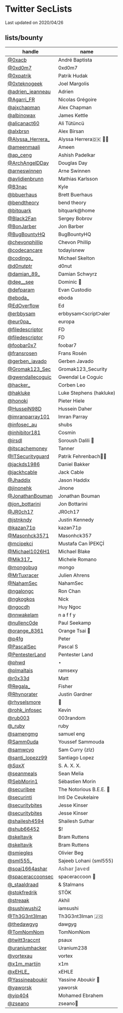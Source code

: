 # Twitter SecLists
Last updated on 2020/04/26


## lists/bounty
| handle | name |
|--------|------|
|[@0xacb](https://twitter.com/0xacb) | André Baptista|
|[@0xd0m7](https://twitter.com/0xd0m7) | 0xd0m7|
|[@0xpatrik](https://twitter.com/0xpatrik) | Patrik Hudak|
|[@0xteknogeek](https://twitter.com/0xteknogeek) | Joel Margolis|
|[@adrien_jeanneau](https://twitter.com/adrien_jeanneau) | Adrien|
|[@Agarri_FR](https://twitter.com/Agarri_FR) | Nicolas Grégoire|
|[@ajxchapman](https://twitter.com/ajxchapman) | Alex Chapman|
|[@albinowax](https://twitter.com/albinowax) | James Kettle|
|[@alicanact60](https://twitter.com/alicanact60) | Ali Tütüncü|
|[@alxbrsn](https://twitter.com/alxbrsn) | Alex Birsan|
|[@Alyssa_Herrera_](https://twitter.com/Alyssa_Herrera_) | Alyssa Herrera🇩🇰 🏳️‍⚧️|
|[@ameenmaali](https://twitter.com/ameenmaali) | Ameen|
|[@ap_ceng](https://twitter.com/ap_ceng) | Ashish Padelkar|
|[@ArchAngelDDay](https://twitter.com/ArchAngelDDay) | Douglas Day|
|[@arneswinnen](https://twitter.com/arneswinnen) | Arne Swinnen|
|[@avlidienbrunn](https://twitter.com/avlidienbrunn) | ­Mathias Karlsson|
|[@B3nac](https://twitter.com/B3nac) | Kyle|
|[@bbuerhaus](https://twitter.com/bbuerhaus) | Brett Buerhaus|
|[@bendtheory](https://twitter.com/bendtheory) | bend theory|
|[@bitquark](https://twitter.com/bitquark) | bitquark@home|
|[@Black2Fan](https://twitter.com/Black2Fan) | Sergey Bobrov|
|[@BonJarber](https://twitter.com/BonJarber) | Jon Barber|
|[@BugBountyHQ](https://twitter.com/BugBountyHQ) | BugBountyHQ|
|[@chevonphillip](https://twitter.com/chevonphillip) | Chevon Phillip|
|[@codecancare](https://twitter.com/codecancare) | todayisnew|
|[@codingo_](https://twitter.com/codingo_) | Michael Skelton|
|[@d0nutptr](https://twitter.com/d0nutptr) | d0nut|
|[@damian_89_](https://twitter.com/damian_89_) | Damian Schwyrz|
|[@dee__see](https://twitter.com/dee__see) | Dominic 🐐|
|[@defparam](https://twitter.com/defparam) | Evan Custodio|
|[@eboda_](https://twitter.com/eboda_) | eboda|
|[@EdOverflow](https://twitter.com/EdOverflow) | Ed|
|[@erbbysam](https://twitter.com/erbbysam) | erbbysamᐸscriptᐳaler|
|[@eur0pa_](https://twitter.com/eur0pa_) | europa|
|[@filedescriptor](https://twitter.com/filedescriptor) | FD|
|[@filedescriptor](https://twitter.com/filedescriptor) | FD|
|[@foobar0x7](https://twitter.com/foobar0x7) | foobar7|
|[@fransrosen](https://twitter.com/fransrosen) | Frans Rosén|
|[@gerben_javado](https://twitter.com/gerben_javado) | Gerben Javado|
|[@Gromak123_Sec](https://twitter.com/Gromak123_Sec) | Gromak123_Security|
|[@gwendallecoguic](https://twitter.com/gwendallecoguic) | Gwendal Le Coguic|
|[@hacker_](https://twitter.com/hacker_) | Corben Leo|
|[@hakluke](https://twitter.com/hakluke) | Luke Stephens (hakluke)|
|[@honoki](https://twitter.com/honoki) | Pieter Hiele|
|[@HusseiN98D](https://twitter.com/HusseiN98D) | Hussein Daher|
|[@imranparray101](https://twitter.com/imranparray101) | Imran Parray|
|[@infosec_au](https://twitter.com/infosec_au) | shubs|
|[@inhibitor181](https://twitter.com/inhibitor181) | Cosmin|
|[@irsdl](https://twitter.com/irsdl) | Soroush Dalili 🤖|
|[@itscachemoney](https://twitter.com/itscachemoney) | Tanner|
|[@ITSecurityguard](https://twitter.com/ITSecurityguard) | Patrik Fehrenbach🤖|
|[@jackds1986](https://twitter.com/jackds1986) | Daniel Bakker|
|[@jackhcable](https://twitter.com/jackhcable) | Jack Cable|
|[@Jhaddix](https://twitter.com/Jhaddix) | Jason Haddix|
|[@jinonehk](https://twitter.com/jinonehk) | Jinone|
|[@JonathanBouman](https://twitter.com/JonathanBouman) | Jonathan Bouman|
|[@jon_bottarini](https://twitter.com/jon_bottarini) | Jon Bottarini|
|[@JR0ch17](https://twitter.com/JR0ch17) | JR0ch17|
|[@jstnkndy](https://twitter.com/jstnkndy) | Justin Kennedy|
|[@kazan71p](https://twitter.com/kazan71p) | kazan71p|
|[@Masonhck3571](https://twitter.com/Masonhck3571) | Masonhck357|
|[@mcipekci](https://twitter.com/mcipekci) | Mustafa Can İPEKÇİ|
|[@Michael1026H1](https://twitter.com/Michael1026H1) | Michael Blake|
|[@Mik317_](https://twitter.com/Mik317_) | Michele Romano|
|[@mongobug](https://twitter.com/mongobug) | mongo|
|[@MrTuxracer](https://twitter.com/MrTuxracer) | Julien Ahrens|
|[@NahamSec](https://twitter.com/NahamSec) | NahamSec|
|[@ngalongc](https://twitter.com/ngalongc) | Ron Chan|
|[@ngkogkos](https://twitter.com/ngkogkos) | Nick || hunt4p1zza|
|[@ngocdh](https://twitter.com/ngocdh) | Huy Ngoc|
|[@nnwakelam](https://twitter.com/nnwakelam) | n a f f y | supreme leader|
|[@nullenc0de](https://twitter.com/nullenc0de) | Paul Seekamp|
|[@orange_8361](https://twitter.com/orange_8361) | Orange Tsai  🍊|
|[@p4fg](https://twitter.com/p4fg) | Peter|
|[@PascalSec](https://twitter.com/PascalSec) | Pascal S|
|[@PentesterLand](https://twitter.com/PentesterLand) | Pentester Land|
|[@phwd](https://twitter.com/phwd) | ⋆|
|[@plmaltais](https://twitter.com/plmaltais) | ramsexy|
|[@r0x33d](https://twitter.com/r0x33d) | Matt|
|[@Regala_](https://twitter.com/Regala_) | Fisher|
|[@Rhynorater](https://twitter.com/Rhynorater) | Justin Gardner|
|[@rhyselsmore](https://twitter.com/rhyselsmore) | 🥯|
|[@rohk_infosec](https://twitter.com/rohk_infosec) | Kevin|
|[@rub003](https://twitter.com/rub003) | 003random|
|[@_ruby](https://twitter.com/_ruby) | ruby|
|[@samengmg](https://twitter.com/samengmg) | samuel eng |
|[@Samm0uda](https://twitter.com/Samm0uda) | Youssef Sammouda|
|[@samwcyo](https://twitter.com/samwcyo) | Sam Curry (zlz)|
|[@santi_lopezz99](https://twitter.com/santi_lopezz99) | Santiago Lopez|
|[@_SaxX_](https://twitter.com/_SaxX_) | S. A. X. X.|
|[@seanmeals](https://twitter.com/seanmeals) | Sean Melia|
|[@SebMorin1](https://twitter.com/SebMorin1) | Sébastien Morin|
|[@securibee](https://twitter.com/securibee) | The Notorious B.E.E. 🐝|
|[@securinti](https://twitter.com/securinti) | Inti De Ceukelaire|
|[@securitybites](https://twitter.com/securitybites) | Jesse Kinser|
|[@securitybites](https://twitter.com/securitybites) | Jesse Kinser|
|[@shailesh4594](https://twitter.com/shailesh4594) | Shailesh Suthar|
|[@shub66452](https://twitter.com/shub66452) | $!|3nt_4unt3r|
|[@skeltavik](https://twitter.com/skeltavik) | Bram Ruttens|
|[@skeltavik](https://twitter.com/skeltavik) | Bram Ruttens|
|[@smiegles](https://twitter.com/smiegles) | Olivier Beg|
|[@sml555_](https://twitter.com/sml555_) | Sajeeb Lohani (sml555)|
|[@soaj1664ashar](https://twitter.com/soaj1664ashar) | 𝔸𝕤𝕙𝕒𝕣 𝕁𝕒𝕧𝕖𝕕|
|[@spaceraccoonsec](https://twitter.com/spaceraccoonsec) | spaceraccoon 🦝|
|[@_staaldraad](https://twitter.com/_staaldraad) | & Stalmans|
|[@stokfredrik](https://twitter.com/stokfredrik) | STÖK|
|[@streaak](https://twitter.com/streaak) | Akhil|
|[@sushiwushi2](https://twitter.com/sushiwushi2) | iamsushi|
|[@Th3G3nt3lman](https://twitter.com/Th3G3nt3lman) | Th3G3nt3lman 🇯🇴|
|[@thedawgyg](https://twitter.com/thedawgyg) | dawgyg|
|[@TomNomNom](https://twitter.com/TomNomNom) | TomNomNom|
|[@twitt3raccnt](https://twitter.com/twitt3raccnt) | psaux|
|[@uraniumhacker](https://twitter.com/uraniumhacker) | Uranium238|
|[@vortexau](https://twitter.com/vortexau) | vortex|
|[@x1m_martijn](https://twitter.com/x1m_martijn) | x1m|
|[@xEHLE_](https://twitter.com/xEHLE_) | xEHLE|
|[@Yassineaboukir](https://twitter.com/Yassineaboukir) | Yassine Aboukir 🐐|
|[@yaworsk](https://twitter.com/yaworsk) | yaworsk|
|[@yip404](https://twitter.com/yip404) | Mohamed Ebrahem|
|[@zseano](https://twitter.com/zseano) | zseano💫|


